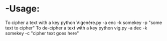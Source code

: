 # -Usage:

To cipher a text with a key python Vigenère.py -a enc -k somekey -p "some text to cipher"
To de-cipher a text with a key python vig.py -a dec -k somekey -c "cipher text goes here"
